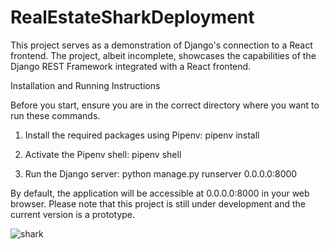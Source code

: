 # RealEstateSharkDeployment

This project serves as a demonstration of Django's connection to a React frontend. The project, albeit incomplete, showcases the capabilities of the Django REST Framework integrated with a React frontend.


Installation and Running Instructions

Before you start, ensure you are in the correct directory where you want to run these commands.

1. Install the required packages using Pipenv:
pipenv install

2. Activate the Pipenv shell:
pipenv shell

3. Run the Django server:
python manage.py runserver 0.0.0.0:8000

By default, the application will be accessible at 0.0.0.0:8000 in your web browser. Please note that this project is still under development and the current version is a prototype.

  
![shark](https://media.licdn.com/dms/image/C4E12AQG_FfrA61Fdeg/article-cover_image-shrink_600_2000/0/1584109282472?e=2147483647&v=beta&t=VoXqeiHttpftDtArCMqtWkNwykHi9k9yX9H069CXAFk)
